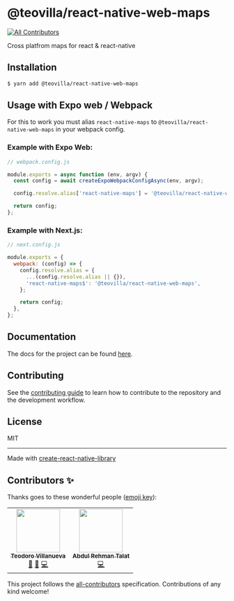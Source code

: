 # @teovilla/react-native-web-maps

<!-- ALL-CONTRIBUTORS-BADGE:START - Do not remove or modify this section -->

[![All Contributors](https://img.shields.io/badge/all_contributors-2-orange.svg?style=flat-square)](#contributors-)

<!-- ALL-CONTRIBUTORS-BADGE:END -->

Cross platfrom maps for react & react-native

## Installation

```bash
$ yarn add @teovilla/react-native-web-maps
```

## Usage with Expo web / Webpack

For this to work you must alias `react-native-maps` to `@teovilla/react-native-web-maps` in your webpack config.

### Example with Expo Web:

```js
// webpack.config.js

module.exports = async function (env, argv) {
  const config = await createExpoWebpackConfigAsync(env, argv);

  config.resolve.alias['react-native-maps'] = '@teovilla/react-native-web-maps';

  return config;
};
```

### Example with Next.js:

```js
// next.config.js

module.exports = {
  webpack: (config) => {
    config.resolve.alias = {
      ...(config.resolve.alias || {}),
      'react-native-maps$': '@teovilla/react-native-web-maps',
    };

    return config;
  },
};
```

## Documentation

The docs for the project can be found [here](https://teovillanueva.github.io/react-native-web-maps/).

## Contributing

See the [contributing guide](CONTRIBUTING.md) to learn how to contribute to the repository and the development workflow.

## License

MIT

---

Made with [create-react-native-library](https://github.com/callstack/react-native-builder-bob)

## Contributors ✨

Thanks goes to these wonderful people ([emoji key](https://allcontributors.org/docs/en/emoji-key)):

<!-- ALL-CONTRIBUTORS-LIST:START - Do not remove or modify this section -->
<!-- prettier-ignore-start -->
<!-- markdownlint-disable -->
<table>
  <tr>
    <td align="center"><a href="https://greener.bio"><img src="https://avatars.githubusercontent.com/u/41754896?v=4?s=100" width="100px;" alt=""/><br /><sub><b>Teodoro Villanueva</b></sub></a><br /><a href="#maintenance-teovillanueva" title="Maintenance">🚧</a> <a href="https://github.com/teovillanueva/react-native-web-maps/commits?author=teovillanueva" title="Documentation">📖</a> <a href="https://github.com/teovillanueva/react-native-web-maps/commits?author=teovillanueva" title="Code">💻</a></td>
    <td align="center"><a href="https://github.com/artalat"><img src="https://avatars.githubusercontent.com/u/295630?v=4?s=100" width="100px;" alt=""/><br /><sub><b>Abdul Rehman Talat</b></sub></a><br /><a href="https://github.com/teovillanueva/react-native-web-maps/commits?author=artalat" title="Code">💻</a></td>
  </tr>
</table>

<!-- markdownlint-restore -->
<!-- prettier-ignore-end -->

<!-- ALL-CONTRIBUTORS-LIST:END -->

This project follows the [all-contributors](https://github.com/all-contributors/all-contributors) specification. Contributions of any kind welcome!
